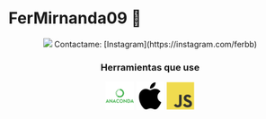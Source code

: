 # FerMirnanda09 👋
<div align = "center">
  <img src="https://media.giphy.com/media/v1.Y2lkPTc5MGI3NjExOGxuZmYyazVnZThpZzY1ZmVzbXQ0dzY0dTRjM3U2ZjB6MmJjOTkwaCZlcD12MV9pbnRlcm5hbF9naWZfYnlfaWQmY3Q9Zw/Dh5q0sShxgp13DwrvG/giphy.gif"> 
  Contactame: [Instagram](https://instagram.com/ferbb)

  <div align = "center">
     <h3>Herramientas que use</h3>
     <img src="https://github.com/devicons/devicon/blob/master/icons/anaconda/anaconda-original-wordmark.svg" width="50", height="50"> 
     <img src="https://github.com/devicons/devicon/blob/master/icons/apple/apple-original.svg" width="50", height="50"> 
     <img src="https://github.com/devicons/devicon/blob/master/icons/javascript/javascript-original.svg" width="50", height="50">
  </div>
  <div/>
<!--
**FerMiranda09/FerMiranda09** is a ✨ _special_ ✨ repository because its `README.md` (this file) appears on your GitHub profile.

Here are some ideas to get you started:

- 🔭 I’m currently working on ...
- 🌱 I’m currently learning ...
- 👯 I’m looking to collaborate on ...
- 🤔 I’m looking for help with .=..
- 💬 Ask me about ...
- 📫 How to reach me: ...
- 😄 Pronouns: ...
- ⚡ Fun fact: ...
-->

